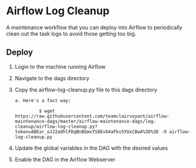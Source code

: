 # Airflow Log Cleanup

A maintenance workflow that you can deploy into Airflow to periodically clean out the task logs to avoid those getting too big.

## Deploy

1. Login to the machine running Airflow

2. Navigate to the dags directory

3. Copy the airflow-log-cleanup.py file to this dags directory

       a. Here's a fast way:

                $ wget https://raw.githubusercontent.com/teamclairvoyant/airflow-maintenance-dags/master/airflow-maintenance-dags/log-cleanup/airflow-log-cleanup.py?token=ABEar_oJJ2aOhlFDqBnBGmxYS8EvO4aFks5YUxCBwA%3D%3D -O airflow-log-cleanup.py
        
4. Update the global variables in the DAG with the desired values 

5. Enable the DAG in the Airflow Webserver
